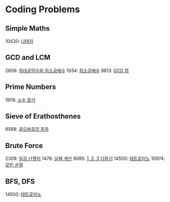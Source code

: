 # Coding Problems

## Simple Maths
10430: [나머지](https://www.acmicpc.net/problem/10430)

## GCD and LCM
2609: [최대공약수와 최소공배수](https://www.acmicpc.net/problem/2609)
1934: [최소공배수](https://www.acmicpc.net/problem/1934)
9613: [GCD 합](https://www.acmicpc.net/problem/9613)

## Prime Numbers
1978: [소수 찾기](https://www.acmicpc.net/problem/1978)

## Sieve of Erathosthenes
6588: [골드바흐의 추측](https://www.acmicpc.net/problem/6588)

## Brute Force
2309: [일곱 난쟁이](https://www.acmicpc.net/problem/2309)
1476: [날짜 계산](https://www.acmicpc.net/problem/1476)
9095: [1, 2, 3 더하기](https://www.acmicpc.net/problem/9095)
14500: [테트로미노](https://www.acmicpc.net/problem/14500)
10974: [모든 순열](https://www.acmicpc.net/problem/10974)

## BFS, DFS
14500: [테트로미노](https://www.acmicpc.net/problem/14500)

